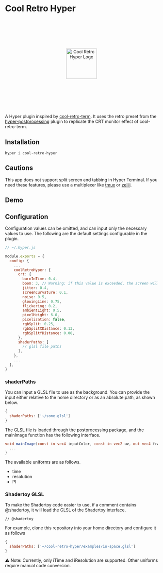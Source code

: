 # Cool Retro Hyper

<p align="center" style="margin: 64px 0;">
  <br><br><br>
  <img src="https://github.com/user-attachments/assets/dff75bc7-1457-47e4-82d7-865549c910a4" alt="Cool Retro Hyper Logo" style="width: 100px">
  <br><br><br><br>
</p>

A Hyper plugin inspired by [cool-retro-term](https://github.com/Swordfish90/cool-retro-term).
It uses the retro preset from the [hyper-postprocessing](https://github.com/slammayjammay/hyper-postprocessing/blob/198f4271fc97fdd7b79473cd0f4a922b5695af68/examples/effects/retro/index.js) plugin to replicate the CRT monitor effect of cool-retro-term.

## Installation

```
hyper i cool-retro-hyper
```

## Cautions

This app does not support split screen and tabbing in Hyper Terminal. If you need these features, please use a multiplexer like [tmux](https://github.com/tmux/tmux) or [zellij](https://github.com/zellij-org/zellij).

## Demo

## Configuration

Configuration values can be omitted, and can input only the necessary values to use.
The following are the default settings configurable in the plugin.

```js
// ~/.hyper.js

module.exports = {
  config: {
    ...
    coolRetroHyper: {
      crt: {
        burnInTime: 0.4,
        boom: 3, // Warning: if this value is exceeded, the screen will not be rendered: 0 ~ 6
        jitter: 0.4,
        screenCurvature: 0.1,
        noise: 0.5,
        glowingLine: 0.75,
        flickering: 0.2,
        ambientLight: 0.5,
        pixelHeight: 6.0,
        pixelization: false,
        rgbSplit: 0.25,
        rgbSplitXDistance: 0.13,
        rgbSplitYDistance: 0.08,
      },
      shaderPaths: [
        // glsl file paths
      ],
    },
    ...
  },
}
```

### shaderPaths

You can input a GLSL file to use as the background. You can provide the input either relative to the home directory or as an absolute path, as shown below.

```js
{
  shaderPaths: ['~/some.glsl']
}
```

The GLSL file is loaded through the postprocessing package, and the mainImage function has the following interface.

```glsl
void mainImage(const in vec4 inputColor, const in vec2 uv, out vec4 fragColor) {
  ...
}
```

The available uniforms are as follows.

- time
- resolution
- PI

### Shadertoy GLSL

To make the Shadertoy code easier to use, if a comment contains @shadertoy, it will load the GLSL of the Shadertoy interface.

```
// @shadertoy
```

For example, clone this repository into your home directory and configure it as follows

```js
{
  shaderPaths: ['~/cool-retro-hyper/examples/in-space.glsl']
}
```

⚠️ Note: Currently, only iTime and iResolution are supported. Other uniforms require manual code conversion.
